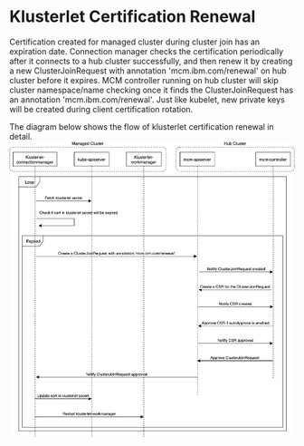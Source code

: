 # Klusterlet Certification Renewal

Certification created for managed cluster during cluster join has an expiration date. Connection manager checks the certification periodically after it connects to a hub cluster successfully, and then renew it by creating a new ClusterJoinRequest with annotation 'mcm.ibm.com/renewal' on hub cluster before it expires. MCM controller running on hub cluster will skip cluster namespace/name checking once it finds the ClusterJoinRequest has an annotation 'mcm.ibm.com/renewal'. Just like kubelet, new private keys will be created during client certification rotation.

The diagram below shows the flow of klusterlet certification renewal in detail.
![sequence diagram](./cert-renewal.png)